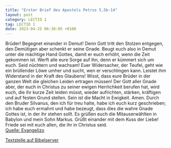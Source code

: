 ```yaml
---
title: "Erster Brief des Apostels Petrus 5,5b-14"
layout: post
category: LECTIO 1
tag: LECTIO 1
date: 2023-04-25 06:30:05 +0100
---
```

Brüder! Begegnet einander in Demut! Denn Gott tritt den Stolzen entgegen, den Demütigen aber schenkt er seine Gnade.
Beugt euch also in Demut unter die mächtige Hand Gottes, damit er euch erhöht, wenn die Zeit gekommen ist.
Werft alle eure Sorge auf ihn, denn er kümmert sich um euch.<!--more-->
Seid nüchtern und wachsam! Euer Widersacher, der Teufel, geht wie ein brüllender Löwe umher und sucht, wen er verschlingen kann.
Leistet ihm Widerstand in der Kraft des Glaubens! Wisst, dass eure Brüder in der ganzen Welt die gleichen Leiden ertragen müssen!
Der Gott aller Gnade aber, der euch in Christus zu seiner ewigen Herrlichkeit berufen hat, wird euch, die ihr kurze Zeit leiden müsst, wieder aufrichten, stärken, kräftigen und auf festen Grund stellen.
Sein ist die Macht in Ewigkeit. Amen.
Durch den Bruder Silvanus, den ich für treu halte, habe ich euch kurz geschrieben; ich habe euch ermahnt und habe bezeugt, dass dies die wahre Gnade Gottes ist, in der ihr stehen sollt.
Es grüßen euch die Mitauserwählten in Babylon und mein Sohn Markus.
Grüßt einander mit dem Kuss der Liebe! Friede sei mit euch allen, die ihr in Christus seid.<br>
[Quelle: Evangelizo](https://evangeliumtagfuertag.org/DE/gospel)

[Textstelle auf Bibelserver](https://www.bibleserver.com/EU/1.Petrus5,5b-14)
